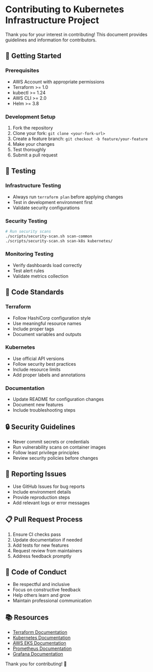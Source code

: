 # Contributing to Kubernetes Infrastructure Project

Thank you for your interest in contributing! This document provides guidelines and information for contributors.

## 🚀 Getting Started

### Prerequisites
- AWS Account with appropriate permissions
- Terraform >= 1.0
- kubectl >= 1.24
- AWS CLI >= 2.0
- Helm >= 3.8

### Development Setup
1. Fork the repository
2. Clone your fork: `git clone <your-fork-url>`
3. Create a feature branch: `git checkout -b feature/your-feature`
4. Make your changes
5. Test thoroughly
6. Submit a pull request

## 🧪 Testing

### Infrastructure Testing
- Always run `terraform plan` before applying changes
- Test in development environment first
- Validate security configurations

### Security Testing
```bash
# Run security scans
./scripts/security-scan.sh scan-common
./scripts/security-scan.sh scan-k8s kubernetes/
```

### Monitoring Testing
- Verify dashboards load correctly
- Test alert rules
- Validate metrics collection

## 📝 Code Standards

### Terraform
- Follow HashiCorp configuration style
- Use meaningful resource names
- Include proper tags
- Document variables and outputs

### Kubernetes
- Use official API versions
- Follow security best practices
- Include resource limits
- Add proper labels and annotations

### Documentation
- Update README for configuration changes
- Document new features
- Include troubleshooting steps

## 🔒 Security Guidelines

- Never commit secrets or credentials
- Run vulnerability scans on container images
- Follow least privilege principles
- Review security policies before changes

## 🐛 Reporting Issues

- Use GitHub Issues for bug reports
- Include environment details
- Provide reproduction steps
- Add relevant logs or error messages

## 📋 Pull Request Process

1. Ensure CI checks pass
2. Update documentation if needed
3. Add tests for new features
4. Request review from maintainers
5. Address feedback promptly

## 🤝 Code of Conduct

- Be respectful and inclusive
- Focus on constructive feedback
- Help others learn and grow
- Maintain professional communication

## 📚 Resources

- [Terraform Documentation](https://terraform.io/docs)
- [Kubernetes Documentation](https://kubernetes.io/docs)
- [AWS EKS Documentation](https://docs.aws.amazon.com/eks)
- [Prometheus Documentation](https://prometheus.io/docs)
- [Grafana Documentation](https://grafana.com/docs)

Thank you for contributing! 🙏